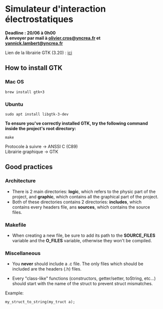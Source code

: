 # Simulateur d'interaction électrostatiques
**Deadline : 20/06 à 0h00**  
**À envoyer par mail à olivier.cros@yncrea.fr et yannick.lambert@yncrea.fr**

Lien de la librairie GTK (3.20) : [ici](https://download.gnome.org/sources/gtk+/3.20/gtk+-3.20.0.tar.xz "GTK 3.20") 
## How to install GTK

### Mac OS
  ```shell
  brew install gtk+3
  ```

### Ubuntu
  ```shell
  sudo apt install libgtk-3-dev
  ```

__To ensure you've correctly installed GTK, try the following command inside the project's root directory:__ 
```
make
```
Protocole à suivre -> ANSSI C (C89)  
Librairie graphique -> GTK  

## Good practices

### Architecture
* There is 2 main directories: __logic__, which refers to the physic part of the project, and __graphic__, which contains all the graphical part of the project.
* Both of these directories contains 2 directories: __includes__, which contains every headers file, ans __sources__, which contains the source files.

### Makefile
* When creating a new file, be sure to add its path to the __SOURCE_FILES__ variable and the __O_FILES__ variable, otherwise they won't be compiled.

### Miscellaneous

* You __never__ should include a .c file. The only files which should be included are the headers (.h) files.

* Every "class-like" functions (constructors, getter/setter, toString, etc...) should start with the name of the struct to prevent struct mismatches.

Example:
```
my_struct_to_string(my_truct a);
```

